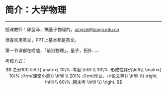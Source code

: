 # 简介：大学物理

---

<T t="必修" yellow /> 
<T t="考试" red /> 
<T t="学分 3.0" gray />

授课教师：邱型泽，搞量子物理的。xingze@tongji.edu.cn

很喜欢用英文，PPT上基本都是英文。

第一节课都在唠嗑，「前沿物理」，量子，拓扑……

考核方式：
$$
总分100 \left\{ \matrix{
  10\% :考勤 \hfill \\ 
  30\% :形成性评价\left\{ \matrix{
  10\% :{\rm{课堂小测}} \hfill \\ 
  20\% :{\rm{作业、小论文等}} \hfill \\}  \right. \hfill \\ 
  60\% :期末考 \hfill \\}  \right.
$$
